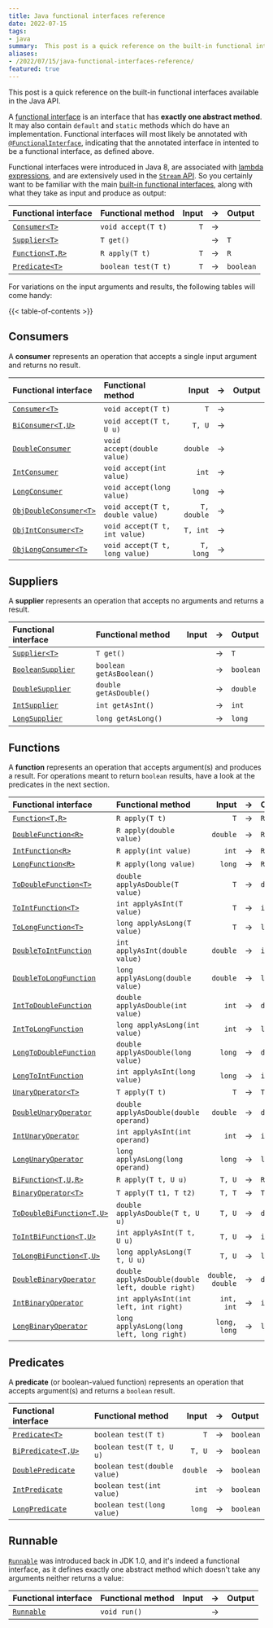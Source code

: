 ```yaml
---
title: Java functional interfaces reference
date: 2022-07-15
tags:
- java
summary:  This post is a quick reference on the built-in functional interfaces available in the Java API.
aliases: 
- /2022/07/15/java-functional-interfaces-reference/
featured: true
---
```


This post is a quick reference on the built-in functional interfaces available in the Java API.

A [functional interface][functional-interface] is an interface that has **exactly one abstract method**. It may also contain `default` and `static` methods which do have an implementation. Functional interfaces will most likely be annotated with [`@FunctionalInterface`][FunctionalInterface], indicating that the annotated interface in intented to be a functional interface, as defined above.

Functional interfaces were introduced in Java 8, are associated with [lambda expressions][lambda-expressions], and are extensively used in the [`Stream` API][java.util.stream]. So you certainly want to be familiar with the main [built-in functional interfaces][java.util.function], along with what they take as input and produce as output:

<!--
| Functional interface                            |            Input | → | Output      |
|:------------------------------------------------|-----------------:|:-:|:------------|
| [`Consumer<T>`][Consumer]                       |              `T` | → |             |
| [`Supplier<T>`][Supplier]                       |                  | → | `T`         |
| [`Function<T,R>`][Function]                     |              `T` | → | `R`         |
| [`Predicate<T>`][Predicate]                     |              `T` | → | `boolean`   |
-->

| Functional interface                            | Functional method                                 |            Input | → | Output      |
|:------------------------------------------------|:--------------------------------------------------|-----------------:|:-:|:------------|
| [`Consumer<T>`][Consumer]                       | `void accept(T t)`                                |              `T` | → |             |
| [`Supplier<T>`][Supplier]                       | `T get()`                                         |                  | → | `T`         |
| [`Function<T,R>`][Function]                     | `R apply(T t)`                                    |              `T` | → | `R`         |
| [`Predicate<T>`][Predicate]                     | `boolean test(T t)`                               |              `T` | → | `boolean`   |

For variations on the input arguments and results, the following tables will come handy:

{{< table-of-contents >}}

## Consumers

A **consumer** represents an operation that accepts a single input argument and returns no result.

<!--
| Functional interface                            |            Input | → | Output      |
|:------------------------------------------------|-----------------:|:-:|:------------|
| [`Consumer<T>`][Consumer]                       |              `T` | → |             |
| [`BiConsumer<T,U>`][BiConsumer]                 |           `T, U` | → |             |
| [`DoubleConsumer`][DoubleConsumer]              |         `double` | → |             |
| [`IntConsumer`][IntConsumer]                    |            `int` | → |             |
| [`LongConsumer`][LongConsumer]                  |           `long` | → |             |
| [`ObjDoubleConsumer<T>`][ObjDoubleConsumer]     |      `T, double` | → |             |
| [`ObjIntConsumer<T>`][ObjIntConsumer]           |         `T, int` | → |             |
| [`ObjLongConsumer<T>`][ObjLongConsumer]         |        `T, long` | → |             |
-->

| Functional interface                            | Functional method                                 |            Input | → | Output      |
|:------------------------------------------------|:--------------------------------------------------|-----------------:|:-:|:------------|
| [`Consumer<T>`][Consumer]                       | `void accept(T t)`                                |              `T` | → |             |
| [`BiConsumer<T,U>`][BiConsumer]                 | `void accept(T t, U u)`                           |           `T, U` | → |             |
| [`DoubleConsumer`][DoubleConsumer]              | `void accept(double value)`                       |         `double` | → |             |
| [`IntConsumer`][IntConsumer]                    | `void accept(int value)`                          |            `int` | → |             |
| [`LongConsumer`][LongConsumer]                  | `void accept(long value)`                         |           `long` | → |             |
| [`ObjDoubleConsumer<T>`][ObjDoubleConsumer]     | `void accept(T t, double value)`                  |      `T, double` | → |             |
| [`ObjIntConsumer<T>`][ObjIntConsumer]           | `void accept(T t, int value)`                     |         `T, int` | → |             |
| [`ObjLongConsumer<T>`][ObjLongConsumer]         | `void accept(T t, long value)`                    |        `T, long` | → |             |


## Suppliers

A **supplier** represents an operation that accepts no arguments and returns a result.

<!--
| Functional interface                            |            Input | → | Output      |
|:------------------------------------------------|-----------------:|:-:|:------------|
| [`Supplier<T>`][Supplier]                       |                  | → | `T`         |
| [`BooleanSupplier`][BooleanSupplier]            |                  | → | `boolean`   |
| [`DoubleSupplier`][DoubleSupplier]              |                  | → | `double`    |
| [`IntSupplier`][IntSupplier]                    |                  | → | `int`       |
| [`LongSupplier`][LongSupplier]                  |                  | → | `long`      |
-->

| Functional interface                            | Functional method                                 |            Input | → | Output      |
|:------------------------------------------------|:--------------------------------------------------|-----------------:|:-:|:------------|
| [`Supplier<T>`][Supplier]                       | `T get()`                                         |                  | → | `T`         |
| [`BooleanSupplier`][BooleanSupplier]            | `boolean getAsBoolean()`                          |                  | → | `boolean`   |
| [`DoubleSupplier`][DoubleSupplier]              | `double getAsDouble()`                            |                  | → | `double`    |
| [`IntSupplier`][IntSupplier]                    | `int getAsInt()`                                  |                  | → | `int`       |
| [`LongSupplier`][LongSupplier]                  | `long getAsLong()`                                |                  | → | `long`      |


## Functions

A **function** represents an operation that accepts argument(s) and produces a result.
For operations meant to return `boolean` results, have a look at the predicates in the next section.

<!--
| Functional interface                            |            Input | → | Output      |
|:------------------------------------------------|-----------------:|:-:|:------------|
| [`Function<T,R>`][Function]                     |              `T` | → | `R`         |
| [`DoubleFunction<R>`][DoubleFunction]           |         `double` | → | `R`         |
| [`IntFunction<R>`][IntFunction]                 |            `int` | → | `R`         |
| [`LongFunction<R>`][LongFunction]               |           `long` | → | `R`         |
| [`ToDoubleFunction<T>`][ToDoubleFunction]       |              `T` | → | `double`    |
| [`ToIntFunction<T>`][ToIntFunction]             |              `T` | → | `int`       |
| [`ToLongFunction<T>`][ToLongFunction]           |              `T` | → | `long`      |
| [`DoubleToIntFunction`][DoubleToIntFunction]    |         `double` | → | `int`       |
| [`DoubleToLongFunction`][DoubleToLongFunction]  |         `double` | → | `long`      |
| [`IntToDoubleFunction`][IntToDoubleFunction]    |            `int` | → | `double`    |
| [`IntToLongFunction`][IntToLongFunction]        |            `int` | → | `long`      |
| [`LongToDoubleFunction`][LongToDoubleFunction]  |           `long` | → | `double`    |
| [`LongToIntFunction`][LongToIntFunction]        |           `long` | → | `int`       |
| [`UnaryOperator<T>`][UnaryOperator]             |              `T` | → | `T`         |
| [`DoubleUnaryOperator`][DoubleUnaryOperator]    |         `double` | → | `double`    |
| [`IntUnaryOperator`][IntUnaryOperator]          |            `int` | → | `int`       |
| [`LongUnaryOperator`][LongUnaryOperator]        |           `long` | → | `long`      |
| [`BiFunction<T,U,R>`][BiFunction]               |           `T, U` | → | `R`         |
| [`BinaryOperator<T>`][BinaryOperator]           |           `T, T` | → | `T`         |
| [`ToDoubleBiFunction<T,U>`][ToDoubleBiFunction] |           `T, U` | → | `double`    |
| [`ToIntBiFunction<T,U>`][ToIntBiFunction]       |           `T, U` | → | `int`       |
| [`ToLongBiFunction<T,U>`][ToLongBiFunction]     |           `T, U` | → | `long`      |
| [`DoubleBinaryOperator`][DoubleBinaryOperator]  | `double, double` | → | `double`    |
| [`IntBinaryOperator`][IntBinaryOperator]        |       `int, int` | → | `int`       |
| [`LongBinaryOperator`][LongBinaryOperator]      |     `long, long` | → | `long`      |
-->

| Functional interface                            | Functional method                                 |            Input | → | Output      |
|:------------------------------------------------|:--------------------------------------------------|-----------------:|:-:|:------------|
| [`Function<T,R>`][Function]                     | `R apply(T t)`                                    |              `T` | → | `R`         |
| [`DoubleFunction<R>`][DoubleFunction]           | `R apply(double value)`                           |         `double` | → | `R`         |
| [`IntFunction<R>`][IntFunction]                 | `R apply(int value)`                              |            `int` | → | `R`         |
| [`LongFunction<R>`][LongFunction]               | `R apply(long value)`                             |           `long` | → | `R`         |
| [`ToDoubleFunction<T>`][ToDoubleFunction]       | `double applyAsDouble(T value)`                   |              `T` | → | `double`    |
| [`ToIntFunction<T>`][ToIntFunction]             | `int applyAsInt(T value)`                         |              `T` | → | `int`       |
| [`ToLongFunction<T>`][ToLongFunction]           | `long applyAsLong(T value)`                       |              `T` | → | `long`      |
| [`DoubleToIntFunction`][DoubleToIntFunction]    | `int applyAsInt(double value)`                    |         `double` | → | `int`       |
| [`DoubleToLongFunction`][DoubleToLongFunction]  | `long applyAsLong(double value)`                  |         `double` | → | `long`      |
| [`IntToDoubleFunction`][IntToDoubleFunction]    | `double applyAsDouble(int value)`                 |            `int` | → | `double`    |
| [`IntToLongFunction`][IntToLongFunction]        | `long applyAsLong(int value)`                     |            `int` | → | `long`      |
| [`LongToDoubleFunction`][LongToDoubleFunction]  | `double applyAsDouble(long value)`                |           `long` | → | `double`    |
| [`LongToIntFunction`][LongToIntFunction]        | `int applyAsInt(long value)`                      |           `long` | → | `int`       |
| [`UnaryOperator<T>`][UnaryOperator]             | `T apply(T t)`                                    |              `T` | → | `T`         |
| [`DoubleUnaryOperator`][DoubleUnaryOperator]    | `double applyAsDouble(double operand)`            |         `double` | → | `double`    |
| [`IntUnaryOperator`][IntUnaryOperator]          | `int applyAsInt(int operand)`                     |            `int` | → | `int`       |
| [`LongUnaryOperator`][LongUnaryOperator]        | `long applyAsLong(long operand)`                  |           `long` | → | `long`      |
| [`BiFunction<T,U,R>`][BiFunction]               | `R apply(T t, U u)`                               |           `T, U` | → | `R`         |
| [`BinaryOperator<T>`][BinaryOperator]           | `T apply(T t1, T t2)`                             |           `T, T` | → | `T`         |
| [`ToDoubleBiFunction<T,U>`][ToDoubleBiFunction] | `double applyAsDouble(T t, U u)`                  |           `T, U` | → | `double`    |
| [`ToIntBiFunction<T,U>`][ToIntBiFunction]       | `int applyAsInt(T t, U u)`                        |           `T, U` | → | `int`       |
| [`ToLongBiFunction<T,U>`][ToLongBiFunction]     | `long applyAsLong(T t, U u)`                      |           `T, U` | → | `long`      |
| [`DoubleBinaryOperator`][DoubleBinaryOperator]  | `double applyAsDouble(double left, double right)` | `double, double` | → | `double`    |
| [`IntBinaryOperator`][IntBinaryOperator]        | `int applyAsInt(int left, int right)`             |       `int, int` | → | `int`       |
| [`LongBinaryOperator`][LongBinaryOperator]      | `long applyAsLong(long left, long right)`         |     `long, long` | → | `long`      |


## Predicates

A **predicate** (or boolean-valued function) represents an operation that accepts argument(s) and returns a `boolean` result. 

<!--
| Functional interface                            |            Input | → | Output      |
|:------------------------------------------------|-----------------:|:-:|:------------|
| [`Predicate<T>`][Predicate]                     |              `T` | → | `boolean`   |
| [`BiPredicate<T,U>`][BiPredicate]               |           `T, U` | → | `boolean`   |
| [`DoublePredicate`][DoublePredicate]            |         `double` | → | `boolean`   |
| [`IntPredicate`][IntPredicate]                  |            `int` | → | `boolean`   |
| [`LongPredicate`][LongPredicate]                |           `long` | → | `boolean`   |
-->

| Functional interface                            | Functional method                                 |            Input | → | Output      |
|:------------------------------------------------|:--------------------------------------------------|-----------------:|:-:|:------------|
| [`Predicate<T>`][Predicate]                     | `boolean test(T t)`                               |              `T` | → | `boolean`   |
| [`BiPredicate<T,U>`][BiPredicate]               | `boolean test(T t, U u)`                          |           `T, U` | → | `boolean`   |
| [`DoublePredicate`][DoublePredicate]            | `boolean test(double value)`                      |         `double` | → | `boolean`   |
| [`IntPredicate`][IntPredicate]                  | `boolean test(int value)`                         |            `int` | → | `boolean`   |
| [`LongPredicate`][LongPredicate]                | `boolean test(long value)`                        |           `long` | → | `boolean`   |


## Runnable

[`Runnable`][Runnable] was introduced back in JDK 1.0, and it's indeed a functional interface, as it defines exactly one abstract method which doesn't take any arguments neither returns a value:

<!--
| Functional interface                            |            Input | → | Output      |
|:------------------------------------------------|-----------------:|:-:|:------------|
| [`Runnable`][Runnable]                          |                  | → |             |
-->

| Functional interface                            | Functional method                                 |            Input | → | Output      |
|:------------------------------------------------|:--------------------------------------------------|-----------------:|:-:|:------------|
| [`Runnable`][Runnable]                          | `void run()`                                      |                  | → |             |



[functional-interface]: https://docs.oracle.com/javase/specs/jls/se17/html/jls-9.html#jls-9.8
[lambda-expressions]:   https://docs.oracle.com/javase/tutorial/java/javaOO/lambdaexpressions.html
[java.util.stream]:     https://docs.oracle.com/en/java/javase/21/docs/api/java.base/java/util/stream/package-summary.html
[java.util.function]:   https://docs.oracle.com/en/java/javase/21/docs/api/java.base/java/util/function/package-summary.html
[FunctionalInterface]:  https://docs.oracle.com/en/java/javase/21/docs/api/java.base/java/lang/FunctionalInterface.html
[Runnable]:             https://docs.oracle.com/en/java/javase/21/docs/api/java.base/java/lang/Runnable.html
[Consumer]:             https://docs.oracle.com/en/java/javase/21/docs/api/java.base/java/util/function/Consumer.html
[Supplier]:             https://docs.oracle.com/en/java/javase/21/docs/api/java.base/java/util/function/Supplier.html
[Function]:             https://docs.oracle.com/en/java/javase/21/docs/api/java.base/java/util/function/Function.html
[Predicate]:            https://docs.oracle.com/en/java/javase/21/docs/api/java.base/java/util/function/Predicate.html
[BiConsumer]:           https://docs.oracle.com/en/java/javase/21/docs/api/java.base/java/util/function/BiConsumer.html
[DoubleConsumer]:       https://docs.oracle.com/en/java/javase/21/docs/api/java.base/java/util/function/DoubleConsumer.html
[IntConsumer]:          https://docs.oracle.com/en/java/javase/21/docs/api/java.base/java/util/function/IntConsumer.html
[LongConsumer]:         https://docs.oracle.com/en/java/javase/21/docs/api/java.base/java/util/function/LongConsumer.html
[ObjDoubleConsumer]:    https://docs.oracle.com/en/java/javase/21/docs/api/java.base/java/util/function/ObjDoubleConsumer.html
[ObjIntConsumer]:       https://docs.oracle.com/en/java/javase/21/docs/api/java.base/java/util/function/ObjIntConsumer.html
[ObjLongConsumer]:      https://docs.oracle.com/en/java/javase/21/docs/api/java.base/java/util/function/ObjLongConsumer.html
[BooleanSupplier]:      https://docs.oracle.com/en/java/javase/21/docs/api/java.base/java/util/function/ObjLongConsumer.html
[DoubleSupplier]:       https://docs.oracle.com/en/java/javase/21/docs/api/java.base/java/util/function/DoubleSupplier.html
[IntSupplier]:          https://docs.oracle.com/en/java/javase/21/docs/api/java.base/java/util/function/IntSupplier.html
[LongSupplier]:         https://docs.oracle.com/en/java/javase/21/docs/api/java.base/java/util/function/LongSupplier.html
[DoubleFunction]:       https://docs.oracle.com/en/java/javase/21/docs/api/java.base/java/util/function/DoubleFunction.html
[IntFunction]:          https://docs.oracle.com/en/java/javase/21/docs/api/java.base/java/util/function/LongFunction.html
[LongFunction]:         https://docs.oracle.com/en/java/javase/21/docs/api/java.base/java/util/function/ToDoubleFunction.html
[ToDoubleFunction]:     https://docs.oracle.com/en/java/javase/21/docs/api/java.base/java/util/function/ToDoubleFunction.html
[ToIntFunction]:        https://docs.oracle.com/en/java/javase/21/docs/api/java.base/java/util/function/ToIntFunction.html
[ToLongFunction]:       https://docs.oracle.com/en/java/javase/21/docs/api/java.base/java/util/function/ToLongFunction.html
[DoubleToIntFunction]:  https://docs.oracle.com/en/java/javase/21/docs/api/java.base/java/util/function/DoubleToIntFunction.html
[DoubleToLongFunction]: https://docs.oracle.com/en/java/javase/21/docs/api/java.base/java/util/function/DoubleToLongFunction.html
[IntToDoubleFunction]:  https://docs.oracle.com/en/java/javase/21/docs/api/java.base/java/util/function/IntToDoubleFunction.html
[IntToLongFunction]:    https://docs.oracle.com/en/java/javase/21/docs/api/java.base/java/util/function/IntToLongFunction.html
[LongToDoubleFunction]: https://docs.oracle.com/en/java/javase/21/docs/api/java.base/java/util/function/LongToDoubleFunction.html
[LongToIntFunction]:    https://docs.oracle.com/en/java/javase/21/docs/api/java.base/java/util/function/LongToIntFunction.html
[UnaryOperator]:        https://docs.oracle.com/en/java/javase/21/docs/api/java.base/java/util/function/UnaryOperator.html
[DoubleUnaryOperator]:  https://docs.oracle.com/en/java/javase/21/docs/api/java.base/java/util/function/DoubleUnaryOperator.html
[IntUnaryOperator]:     https://docs.oracle.com/en/java/javase/21/docs/api/java.base/java/util/function/IntUnaryOperator.html
[LongUnaryOperator]:    https://docs.oracle.com/en/java/javase/21/docs/api/java.base/java/util/function/LongUnaryOperator.html
[BiFunction]:           https://docs.oracle.com/en/java/javase/21/docs/api/java.base/java/util/function/BiFunction.html
[BinaryOperator]:       https://docs.oracle.com/en/java/javase/21/docs/api/java.base/java/util/function/BinaryOperator.html
[ToDoubleBiFunction]:   https://docs.oracle.com/en/java/javase/21/docs/api/java.base/java/util/function/ToDoubleBiFunction.html
[ToIntBiFunction]:      https://docs.oracle.com/en/java/javase/21/docs/api/java.base/java/util/function/ToIntBiFunction.html
[ToLongBiFunction]:     https://docs.oracle.com/en/java/javase/21/docs/api/java.base/java/util/function/ToLongBiFunction.html
[DoubleBinaryOperator]: https://docs.oracle.com/en/java/javase/21/docs/api/java.base/java/util/function/DoubleBinaryOperator.html
[IntBinaryOperator]:    https://docs.oracle.com/en/java/javase/21/docs/api/java.base/java/util/function/IntBinaryOperator.html
[LongBinaryOperator]:   https://docs.oracle.com/en/java/javase/21/docs/api/java.base/java/util/function/LongBinaryOperator.html
[BiPredicate]:          https://docs.oracle.com/en/java/javase/21/docs/api/java.base/java/util/function/BiPredicate.html
[DoublePredicate]:      https://docs.oracle.com/en/java/javase/21/docs/api/java.base/java/util/function/DoublePredicate.html
[IntPredicate]:         https://docs.oracle.com/en/java/javase/21/docs/api/java.base/java/util/function/IntPredicate.html
[LongPredicate]:        https://docs.oracle.com/en/java/javase/21/docs/api/java.base/java/util/function/LongPredicate.html
